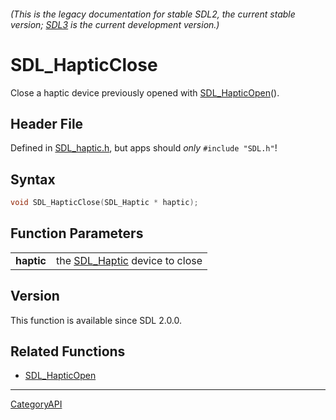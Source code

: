 ###### (This is the legacy documentation for stable SDL2, the current stable version; [SDL3](https://wiki.libsdl.org/SDL3/) is the current development version.)
# SDL_HapticClose

Close a haptic device previously opened with [SDL_HapticOpen](SDL_HapticOpen)().

## Header File

Defined in [SDL_haptic.h](https://github.com/libsdl-org/SDL/blob/SDL2/include/SDL_haptic.h), but apps should _only_ `#include "SDL.h"`!

## Syntax

```c
void SDL_HapticClose(SDL_Haptic * haptic);

```

## Function Parameters

|                |                                              |
| -------------- | -------------------------------------------- |
| **haptic**     | the [SDL_Haptic](SDL_Haptic) device to close |

## Version

This function is available since SDL 2.0.0.

## Related Functions

* [SDL_HapticOpen](SDL_HapticOpen)

----
[CategoryAPI](CategoryAPI)

